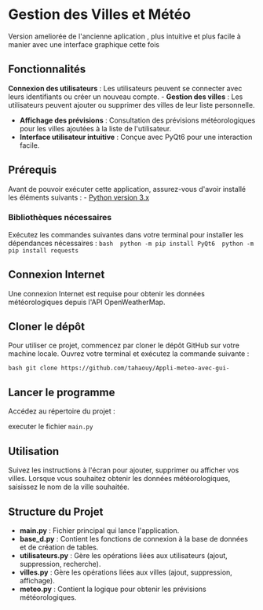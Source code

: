 

# Gestion des Villes et Météo

Version ameliorée de l'ancienne aplication , plus intuitive et plus facile à manier avec une interface graphique cette fois

## Fonctionnalités

**Connexion des utilisateurs** : Les utilisateurs peuvent se connecter avec leurs identifiants ou créer un nouveau compte. - 
**Gestion des villes** : Les utilisateurs peuvent ajouter ou supprimer des villes de leur liste personnelle. 
- **Affichage des prévisions** : Consultation des prévisions météorologiques pour les villes ajoutées à la liste de l'utilisateur. 
- **Interface utilisateur intuitive** : Conçue avec PyQt6 pour une interaction facile.

## Prérequis

Avant de pouvoir exécuter cette application, assurez-vous d'avoir installé les éléments suivants : - [Python version 3.x](https://www.python.org/downloads/)

### Bibliothèques nécessaires


Exécutez les commandes suivantes dans votre terminal pour installer les dépendances nécessaires :
 ``bash 
 python -m pip install PyQt6 
 python -m pip install requests``

## Connexion Internet

Une connexion Internet est requise pour obtenir les données météorologiques depuis l'API OpenWeatherMap.

## Cloner le dépôt

Pour utiliser ce projet, commencez par cloner le dépôt GitHub sur votre machine locale. Ouvrez votre terminal et exécutez la commande suivante :

``bash git clone https://github.com/tahaouy/Appli-meteo-avec-gui-``



## Lancer le programme

Accédez au répertoire du projet :

executer le fichier `main.py` 


## Utilisation

Suivez les instructions à l'écran pour ajouter, supprimer ou afficher vos villes. Lorsque vous souhaitez obtenir les données météorologiques, saisissez le nom de la ville souhaitée.

## Structure du Projet

-   **main.py** : Fichier principal qui lance l'application.
-   **base_d.py** : Contient les fonctions de connexion à la base de données et de création de tables.
-   **utilisateurs.py** : Gère les opérations liées aux utilisateurs (ajout, suppression, recherche).
-   **villes.py** : Gère les opérations liées aux villes (ajout, suppression, affichage).
-   **meteo.py** : Contient la logique pour obtenir les prévisions météorologiques.
